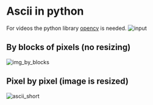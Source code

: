 # Ascii in python
For videos the python library [opencv](https://pypi.org/project/opencv-python/) is needed.
![input](https://pngimg.com/uploads/thinking_man/thinking_man_PNG11595.png)

## By blocks of pixels (no resizing)
![img_by_blocks](https://github.com/user-attachments/assets/4f79b2e0-b67e-44eb-8458-bc96cda005fc)

## Pixel by pixel (image is resized)
![ascii_short](https://github.com/EugenioBarbieriViale/image-to-ascii/assets/82298389/c62078ce-a690-4498-96e6-1c634454338e)
